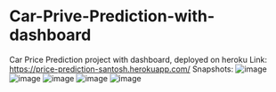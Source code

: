 # Car-Prive-Prediction-with-dashboard
Car Price Prediction project with dashboard, deployed on heroku
Link: https://price-prediction-santosh.herokuapp.com/
Snapshots:
![image](https://user-images.githubusercontent.com/40932902/164981251-eeeee2c0-b81e-4f15-ad8e-754e98c92ad1.png)
![image](https://user-images.githubusercontent.com/40932902/164981266-96089af3-ca72-4b1d-aea9-efe9b6b8d8c6.png)
![image](https://user-images.githubusercontent.com/40932902/164981286-6813fe7f-05fe-4e8a-bf3d-d7eed42f9b84.png)
![image](https://user-images.githubusercontent.com/40932902/164981297-a9432ffe-a184-46bb-a952-8f3210e97c0d.png)
![image](https://user-images.githubusercontent.com/40932902/164981317-86daeedc-828a-48ae-9a78-e69b193ff5ca.png)

